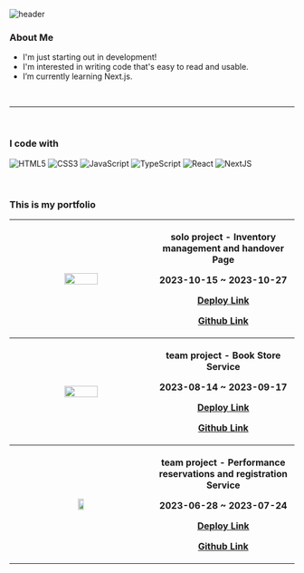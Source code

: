 ![header](https://capsule-render.vercel.app/api?type=waving&text=Hello,%World!&fontSize=20&color=auto&fontAlign=90&fontAlignY=25)


<h3> About Me </h3>

- I'm just starting out in development!
- I'm interested in writing code that's easy to read and usable.
- I’m currently learning Next.js.
<br />

-------

<br />

<h3> I code with </h3>

![HTML5](https://img.shields.io/badge/-HTML5-F05032?style=for-the-badge&logo=html5&logoColor=ffffff)
![CSS3](https://img.shields.io/badge/-CSS3-007ACC?style=for-the-badge&logo=css3)
![JavaScript](https://img.shields.io/badge/-JavaScript-%23F7DF1C?style=for-the-badge&logo=javascript&logoColor=000000&labelColor=%23F7DF1C&color=%23FFCE5A)
![TypeScript](https://img.shields.io/badge/-TypeScript-007ACC?style=for-the-badge&logo=typescript&logoColor=white)
![React](https://img.shields.io/badge/-React-222222?style=for-the-badge&logo=react)
![NextJS](https://img.shields.io/badge/-Next.JS-222222?style=for-the-badge&logo=next.js)

<br />

<h3> This is my portfolio </h3>

<table>
  <tbody>
    <tr>
      <th width='50%'><img src='https://github.com/AngryDoggaebi/AngryDoggaebi/assets/120698922/400984a1-5f9a-460c-9647-7b0494f36ac5' width='50%'></th>
      <th>
        <p>solo project - Inventory management and handover Page</p>
        <p>2023-10-15 ~ 2023-10-27</p>
        <p><a href="http://inventory-management2.ap-northeast-2.elasticbeanstalk.com/">Deploy Link</a></p>
        <p><a href="https://github.com/AngryDoggaebi/Inventory-Management">Github Link</a></p>
      </th>
    </tr>
    <tr>
      <th width='50%'><img src='https://github.com/AngryDoggaebi/AngryDoggaebi/assets/120698922/3b361cbe-56cb-48e8-b647-6938b428c12f' width='50%'></th>
      <th>
        <p>team project - Book Store Service</p>
        <p>2023-08-14 ~ 2023-09-17</p>
        <p><a href="https://bookbuddy-cook.netlify.app/">Deploy Link</a></p>
        <p><a href="https://github.com/AngryDoggaebi/bookbuddy">Github Link</a></p>
      </th>
    </tr>
    <tr>
      <th width='50%'><img src='https://github.com/AngryDoggaebi/AngryDoggaebi/assets/120698922/72db8cf4-e102-413d-a7fd-63daaf80cbe1' width='20%'/></th>
      <th>
        <p>team project - Performance reservations and registration Service</p>
        <p>2023-06-28 ~ 2023-07-24</p>
        <p><a href="https://ez-to-play.netlify.app/">Deploy Link</a></p>
        <p><a href="https://github.com/AngryDoggaebi/EZtoPlay">Github Link</a></p>
    </th>
  </tbody>
</table>




<!--
**AngryDoggaebi/AngryDoggaebi** is a ✨ _special_ ✨ repository because its `README.md` (this file) appears on your GitHub profile.

Here are some ideas to get you started:

- 🔭 I’m currently working on ...
- 🌱 I’m currently learning ...
- 👯 I’m looking to collaborate on ...
- 🤔 I’m looking for help with ...
- 💬 Ask me about ...
- 📫 How to reach me: ...
- 😄 Pronouns: ...
- ⚡ Fun fact: ...
-->
